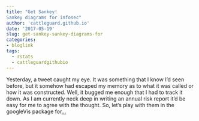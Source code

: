 ```yaml
---
title: "Get Sankey!
Sankey diagrams for infosec"
author: 'cattleguard.github.io'
date: '2017-05-19'
slug: get-sankey-sankey-diagrams-for
categories:
- bloglink
tags:
  - rstats
  - cattleguardgithubio
---
```


Yesterday, a tweet caught my eye. It was something that I know I’d seen before, but it somehow had escaped my memory as to what it was called or how it was constructed. Well, it bugged me enough that I had to track it down. As I am currently neck deep in writing an annual risk report it’d be easy for me to agree with the thought. So, let’s play with them in the googleVis package for[... <i class="fas fa-external-link-alt"></i>](https://cattleguard.github.io/2017/05/19/sankey/)


